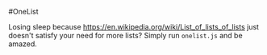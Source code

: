 #OneList 

Losing sleep because https://en.wikipedia.org/wiki/List_of_lists_of_lists just doesn't satisfy your need for more lists? 
Simply run `onelist.js` and be amazed. 
